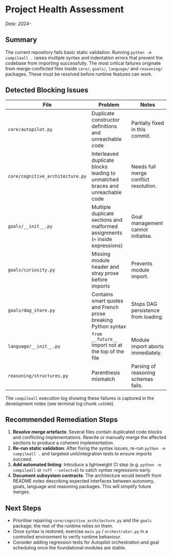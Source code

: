 # Project Health Assessment

_Date: 2024-_

## Summary

The current repository fails basic static validation. Running `python -m compileall .` raises multiple syntax and indentation errors that prevent the codebase from importing successfully. The most critical failures originate from merge-conflicted files inside `core/`, `goals/`, `language/` and `reasoning/` packages. These must be resolved before runtime features can work.

## Detected Blocking Issues

| File | Problem | Notes |
|------|---------|-------|
| `core/autopilot.py` | Duplicate constructor definitions and unreachable code | Partially fixed in this commit. |
| `core/cognitive_architecture.py` | Interleaved duplicate blocks leading to unmatched braces and unreachable code | Needs full merge conflict resolution. |
| `goals/__init__.py` | Multiple duplicate sections and malformed assignments (`=` inside expressions) | Goal management cannot initialise. |
| `goals/curiosity.py` | Missing module header and stray prose before imports | Prevents module import. |
| `goals/dag_store.py` | Contains smart quotes and French prose breaking Python syntax | Stops DAG persistence from loading. |
| `language/__init__.py` | `from __future__` import not at the top of the file | Module import aborts immediately. |
| `reasoning/structures.py` | Parenthesis mismatch | Parsing of reasoning schemas fails. |

The `compileall` execution log showing these failures is captured in the development notes (see terminal log chunk `ce5506`).

## Recommended Remediation Steps

1. **Resolve merge artefacts**: Several files contain duplicated code blocks and conflicting implementations. Rewrite or manually merge the affected sections to produce a coherent implementation.
2. **Re-run static validation**: After fixing the syntax issues, re-run `python -m compileall .` and targeted unit/integration tests to ensure imports succeed.
3. **Add automated linting**: Introduce a lightweight CI step (e.g. `python -m compileall` or `ruff --select=E`) to catch syntax regressions early.
4. **Document subsystem contracts**: The architecture would benefit from README notes describing expected interfaces between autonomy, goals, language and reasoning packages. This will simplify future merges.

## Next Steps

- Prioritise repairing `core/cognitive_architecture.py` and the `goals` package; the rest of the runtime relies on them.
- Once syntax is restored, exercise `main.py` / `orchestrator.py` in a controlled environment to verify runtime behaviour.
- Consider adding regression tests for Autopilot orchestration and goal scheduling once the foundational modules are stable.
